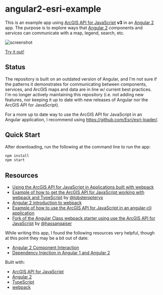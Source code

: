 # angular2-esri-example
This is an example app using [ArcGIS API for JavaScript] **v3** in an [Angular 2] app.
The purpose is to explore ways that [Angular 2] components and services can communicate
with a map, legend, search, etc.

![screenshot](https://raw.github.com/tomwayson/angular2-esri-example/master/sreenshot.png)

[Try it out!](http://tomwayson.github.io/angular2-esri-example/)

## Status
The repository is built on an outdated version of Angular, and I'm not sure if the patterns it demonstrates for communicating between components, services, and ArcGIS maps and data are in line w/ current best practices. I'm no longer actively maintaining this repository (i.e. not adding new features, nor keeping it up to date with new releases of Angular nor the ArcGIS API for JavaScript).

For a more up to date way to use the ArcGIS API for JavaScript in an Angular application, I recommend using https://github.com/Esri/esri-loader/. 

## Quick Start
After downloading, run the following at the command line to run the app:
```bash
npm install
npm start
```

## Resources
* [Using the ArcGIS API for JavaScript in Applications built with webpack](http://tomwayson.com/2016/11/27/using-the-arcgis-api-for-javascript-in-applications-built-with-webpack/)
* [Example of how to get the ArcGIS API for JavaScript working with webpack and TypeScript](https://github.com/lobsteropteryx/esri-webpack-typescript) by [@lobsteropteryx](https://github.com/lobsteropteryx/)
* [Angular 2 introduction to webpack](https://angular.io/docs/ts/latest/guide/webpack.html)
* [Example of how to use the ArcGIS API for JavaScript in an angular-cli application](https://github.com/tomwayson/esri-angular-cli-example)
* [Fork of the Angular Class webpack starter using use the ArcGIS API for JavaScript](https://github.com/hassanqaiser/angular2_webpack2_esri) by [@hassanqaiser](https://github.com/hassanqaiser)

While writing this app, I found the following resources very helpful, though at this point they may be a bit out of date:
* [Angular 2 Component Interaction](https://angular.io/docs/ts/latest/cookbook/component-communication.html)
* [Dependency Injection in Angular 1 and Angular 2](http://victorsavkin.com/post/126514197956/dependency-injection-in-angular-1-and-angular-2)

Built with:
* [ArcGIS API for JavaScript]
* [Angular 2]
* [TypeScript]
* [webpack](http://webpack.github.io/)

[ArcGIS API for JavaScript]:https://developers.arcgis.com/javascript/
[Angular 2]:https://angular.io/
[TypeScript]:http://www.typescriptlang.org/
